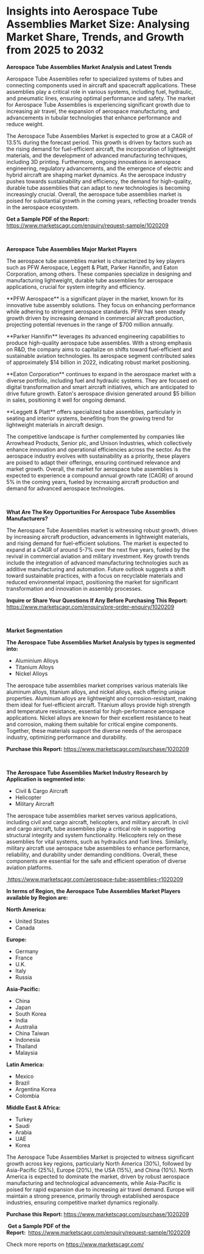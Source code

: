 <p><h1>Insights into Aerospace Tube Assemblies Market Size: Analysing Market Share, Trends, and Growth from 2025 to 2032</h1></p><p><strong>Aerospace Tube Assemblies Market Analysis and Latest Trends</strong></p>
<p><p>Aerospace Tube Assemblies refer to specialized systems of tubes and connecting components used in aircraft and spacecraft applications. These assemblies play a critical role in various systems, including fuel, hydraulic, and pneumatic lines, ensuring optimal performance and safety. The market for Aerospace Tube Assemblies is experiencing significant growth due to increasing air travel, the expansion of aerospace manufacturing, and advancements in tubular technologies that enhance performance and reduce weight.</p><p>The Aerospace Tube Assemblies Market is expected to grow at a CAGR of 13.5% during the forecast period. This growth is driven by factors such as the rising demand for fuel-efficient aircraft, the incorporation of lightweight materials, and the development of advanced manufacturing techniques, including 3D printing. Furthermore, ongoing innovations in aerospace engineering, regulatory advancements, and the emergence of electric and hybrid aircraft are shaping market dynamics. As the aerospace industry pushes towards sustainability and efficiency, the demand for high-quality, durable tube assemblies that can adapt to new technologies is becoming increasingly crucial. Overall, the aerospace tube assemblies market is poised for substantial growth in the coming years, reflecting broader trends in the aerospace ecosystem.</p></p>
<p><strong>Get a Sample PDF of the Report:&nbsp;</strong> <a href="https://www.marketscagr.com/enquiry/request-sample/1020209?utm_campaign=2453&utm_medium=2&utm_source=Github&utm_content=ia&utm_term=11042025&utm_id=aerospace-tube-assemblies">https://www.marketscagr.com/enquiry/request-sample/1020209</a></p>
<p>&nbsp;</p>
<p><strong>Aerospace Tube Assemblies Major Market Players</strong></p>
<p><p>The aerospace tube assemblies market is characterized by key players such as PFW Aerospace, Leggett & Platt, Parker Hannifin, and Eaton Corporation, among others. These companies specialize in designing and manufacturing lightweight, durable tube assemblies for aerospace applications, crucial for system integrity and efficiency.</p><p>**PFW Aerospace** is a significant player in the market, known for its innovative tube assembly solutions. They focus on enhancing performance while adhering to stringent aerospace standards. PFW has seen steady growth driven by increasing demand in commercial aircraft production, projecting potential revenues in the range of $700 million annually.</p><p>**Parker Hannifin** leverages its advanced engineering capabilities to produce high-quality aerospace tube assemblies. With a strong emphasis on R&D, the company aims to capitalize on shifts toward fuel-efficient and sustainable aviation technologies. Its aerospace segment contributed sales of approximately $14 billion in 2022, indicating robust market positioning.</p><p>**Eaton Corporation** continues to expand in the aerospace market with a diverse portfolio, including fuel and hydraulic systems. They are focused on digital transformation and smart aircraft initiatives, which are anticipated to drive future growth. Eaton's aerospace division generated around $5 billion in sales, positioning it well for ongoing demand.</p><p>**Leggett & Platt** offers specialized tube assemblies, particularly in seating and interior systems, benefiting from the growing trend for lightweight materials in aircraft design. </p><p>The competitive landscape is further complemented by companies like Arrowhead Products, Senior plc, and Unison Industries, which collectively enhance innovation and operational efficiencies across the sector. As the aerospace industry evolves with sustainability as a priority, these players are poised to adapt their offerings, ensuring continued relevance and market growth. Overall, the market for aerospace tube assemblies is expected to experience a compound annual growth rate (CAGR) of around 5% in the coming years, fueled by increasing aircraft production and demand for advanced aerospace technologies.</p></p>
<p>&nbsp;</p>
<p><strong>What Are The Key Opportunities For Aerospace Tube Assemblies Manufacturers?</strong></p>
<p><p>The Aerospace Tube Assemblies market is witnessing robust growth, driven by increasing aircraft production, advancements in lightweight materials, and rising demand for fuel-efficient solutions. The market is expected to expand at a CAGR of around 5-7% over the next five years, fueled by the revival in commercial aviation and military investment. Key growth trends include the integration of advanced manufacturing technologies such as additive manufacturing and automation. Future outlook suggests a shift toward sustainable practices, with a focus on recyclable materials and reduced environmental impact, positioning the market for significant transformation and innovation in assembly processes.</p></p>
<p><strong>Inquire or Share Your Questions If Any Before Purchasing This Report:</strong> <a href="https://www.marketscagr.com/enquiry/pre-order-enquiry/1020209?utm_campaign=2453&utm_medium=2&utm_source=Github&utm_content=ia&utm_term=11042025&utm_id=aerospace-tube-assemblies">https://www.marketscagr.com/enquiry/pre-order-enquiry/1020209</a></p>
<p>&nbsp;</p>
<p><strong>Market Segmentation</strong></p>
<p><strong>The Aerospace Tube Assemblies Market Analysis by types is segmented into:</strong></p>
<p><ul><li>Aluminium Alloys</li><li>Titanium Alloys</li><li>Nickel Alloys</li></ul></p>
<p><p>The aerospace tube assemblies market comprises various materials like aluminum alloys, titanium alloys, and nickel alloys, each offering unique properties. Aluminum alloys are lightweight and corrosion-resistant, making them ideal for fuel-efficient aircraft. Titanium alloys provide high strength and temperature resistance, essential for high-performance aerospace applications. Nickel alloys are known for their excellent resistance to heat and corrosion, making them suitable for critical engine components. Together, these materials support the diverse needs of the aerospace industry, optimizing performance and durability.</p></p>
<p><strong>Purchase this Report:&nbsp;</strong><a href="https://www.marketscagr.com/purchase/1020209?utm_campaign=2453&utm_medium=2&utm_source=Github&utm_content=ia&utm_term=11042025&utm_id=aerospace-tube-assemblies">https://www.marketscagr.com/purchase/1020209</a></p>
<p>&nbsp;</p>
<p><strong>The Aerospace Tube Assemblies Market Industry Research by Application is segmented into:</strong></p>
<p><ul><li>Civil & Cargo Aircraft</li><li>Helicopter</li><li>Military Aircraft</li></ul></p>
<p><p>The aerospace tube assemblies market serves various applications, including civil and cargo aircraft, helicopters, and military aircraft. In civil and cargo aircraft, tube assemblies play a critical role in supporting structural integrity and system functionality. Helicopters rely on these assemblies for vital systems, such as hydraulics and fuel lines. Similarly, military aircraft use aerospace tube assemblies to enhance performance, reliability, and durability under demanding conditions. Overall, these components are essential for the safe and efficient operation of diverse aviation platforms.</p></p>
<p><a href="https://www.marketscagr.com/aerospace-tube-assemblies-r1020209?utm_campaign=2453&utm_medium=2&utm_source=Github&utm_content=ia&utm_term=11042025&utm_id=aerospace-tube-assemblies">&nbsp;https://www.marketscagr.com/aerospace-tube-assemblies-r1020209</a></p>
<p><strong>In terms of Region, the Aerospace Tube Assemblies Market Players available by Region are:</strong></p>
<p>
    <p> <strong> North America: </strong>
        <ul>
            <li>United States</li>
            <li>Canada</li>
        </ul>
        </p> 
    <p> <strong> Europe: </strong>
        <ul>
            <li>Germany</li>
            <li>France</li>
            <li>U.K.</li>
            <li>Italy</li>
            <li>Russia</li>
        </ul>
        </p> 
    <p> <strong> Asia-Pacific: </strong>
        <ul>
            <li>China</li>
            <li>Japan</li>
            <li>South Korea</li>
            <li>India</li>
            <li>Australia</li>
            <li>China Taiwan</li>
            <li>Indonesia</li>
            <li>Thailand</li>
            <li>Malaysia</li>
        </ul>
        </p> 
    <p> <strong> Latin America: </strong>
        <ul>
            <li>Mexico</li>
            <li>Brazil</li>
            <li>Argentina Korea</li>
            <li>Colombia</li>
        </ul>
        </p> 
    <p> <strong> Middle East & Africa: </strong>
        <ul>
            <li>Turkey</li>
            <li>Saudi</li>
            <li>Arabia</li>
            <li>UAE</li>
            <li>Korea</li>
        </ul>
    </p>
    </p>
<p><p>The Aerospace Tube Assemblies Market is projected to witness significant growth across key regions, particularly North America (30%), followed by Asia-Pacific (25%), Europe (20%), the USA (15%), and China (10%). North America is expected to dominate the market, driven by robust aerospace manufacturing and technological advancements, while Asia-Pacific is poised for rapid expansion due to increasing air travel demand. Europe will maintain a strong presence, primarily through established aerospace industries, ensuring competitive market dynamics regionally.</p></p>
<p><strong>Purchase this Report: </strong><a href="https://www.marketscagr.com/purchase/1020209?utm_campaign=2453&utm_medium=2&utm_source=Github&utm_content=ia&utm_term=11042025&utm_id=aerospace-tube-assemblies">https://www.marketscagr.com/purchase/1020209</a></p>
<p>&nbsp;<strong>Get a Sample PDF of the Report:&nbsp;&nbsp;</strong><a href="https://www.marketscagr.com/enquiry/request-sample/1020209?utm_campaign=2453&utm_medium=2&utm_source=Github&utm_content=ia&utm_term=11042025&utm_id=aerospace-tube-assemblies">https://www.marketscagr.com/enquiry/request-sample/1020209</a></p>
<p><strong></strong></p>
<p>Check more reports on <a href="https://www.marketscagr.com/?utm_campaign=2453&utm_medium=2&utm_source=Github&utm_content=ia&utm_term=11042025&utm_id=aerospace-tube-assemblies">https://www.marketscagr.com/</a></p>